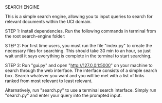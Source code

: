 SEARCH ENGINE

This is a simple search engine, allowing you to input queries to search for relevant documents within the UCI domain.

STEP 1:
Install dependencies. Run the following commands in terminal from the root search-engine folder:

STEP 2:
For first time users, you must run the file "index.py" to create the necessary files for searching. This should take 30 min to an hour, so just wait until it says everything is complete in the terminal to start searching.

STEP 3:
Run "gui.py" and open "http://127.0.0.1:5000" on your machine to search through the web interface. The interface consists of a simple search box. Search whatever you want and you will be met with a list of links ranked from most relevant to least relevant.

Alternatively, run "search.py" to use a terminal search interface. Simply run "search.py" and enter your query into the prompted input.
